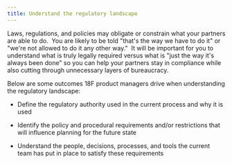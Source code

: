 ```yaml
---
title: Understand the regulatory landscape
---
```


Laws, regulations, and policies may obligate or constrain what your partners are able to do.  You are likely to be told "that's the way we have to do it" or "we're not allowed to do it any other way."  It will be important for you to understand what is truly legally required versus what is "just the way it's always been done" so you can help your partners stay in compliance while also cutting through unnecessary layers of bureaucracy.   

Below are some outcomes 18F product managers drive when understanding the regulatory landscape:

-   Define the regulatory authority used in the current process and why it is used

-   Identify the policy and procedural requirements and/or restrictions that will influence planning for the future state

-   Understand the people, decisions, processes, and tools the current team has put in place to satisfy these requirements